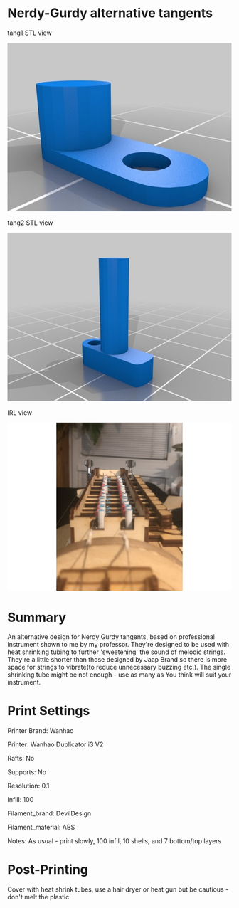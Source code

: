 # Nerdy-Gurdy alternative tangents

tang1 STL view

![Alt text](https://github.com/theremotheman/Nerdy-Gurdy-alternative-tangents/blob/master/images/2.jpg?raw=true "tang1 STL view")

tang2 STL view

![Alt text](https://github.com/theremotheman/Nerdy-Gurdy-alternative-tangents/blob/master/images/1.jpg?raw=true "tang2 STL view")

IRL view

![Alt text](https://github.com/theremotheman/Nerdy-Gurdy-alternative-tangents/blob/master/images/3.jpg?raw=true "IRL view")

# Summary

An alternative design for Nerdy Gurdy tangents, based on professional instrument shown to me by my professor. They're designed to be used with heat shrinking tubing to further 'sweetening' the sound of melodic strings. They're a little shorter than those designed by Jaap Brand so there is more space for strings to vibrate(to reduce unnecessary buzzing etc.). The single shrinking tube might be not enough - use as many as You think will suit your instrument.

# Print Settings

Printer Brand: Wanhao

Printer: Wanhao Duplicator i3 V2

Rafts: No

Supports: No

Resolution: 0.1

Infill: 100

Filament_brand: DevilDesign

Filament_material: ABS

Notes: 
As usual - print slowly, 100 infil, 10 shells, and 7 bottom/top layers

# Post-Printing

Cover with heat shrink tubes, use a hair dryer or heat gun but be cautious - don't melt the plastic
